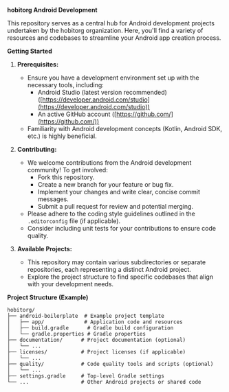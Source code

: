 **hobitorg Android Development**

This repository serves as a central hub for Android development projects undertaken by the hobitorg organization. Here, you'll find a variety of resources and codebases to streamline your Android app creation process.

**Getting Started**

1. **Prerequisites:**
   - Ensure you have a development environment set up with the necessary tools, including:
     - Android Studio (latest version recommended) ([https://developer.android.com/studio](https://developer.android.com/studio))
     - An active GitHub account ([https://github.com/](https://github.com/))
   - Familiarity with Android development concepts (Kotlin, Android SDK, etc.) is highly beneficial.

2. **Contributing:**
   - We welcome contributions from the Android development community! To get involved:
     - Fork this repository.
     - Create a new branch for your feature or bug fix.
     - Implement your changes and write clear, concise commit messages.
     - Submit a pull request for review and potential merging.
   - Please adhere to the coding style guidelines outlined in the `.editorconfig` file (if applicable).
   - Consider including unit tests for your contributions to ensure code quality.

3. **Available Projects:**
   - This repository may contain various subdirectories or separate repositories, each representing a distinct Android project.
   - Explore the project structure to find specific codebases that align with your development needs.

**Project Structure (Example)**

```
hobitorg/
├── android-boilerplate  # Example project template
│   ├── app/             # Application code and resources
│   ├── build.gradle      # Gradle build configuration
│   └── gradle.properties # Gradle properties
├── documentation/      # Project documentation (optional)
│   └── ...
├── licenses/           # Project licenses (if applicable)
│   └── ...
├── quality/            # Code quality tools and scripts (optional)
│   └── ...
├── settings.gradle     # Top-level Gradle settings
└── ...                 # Other Android projects or shared code
